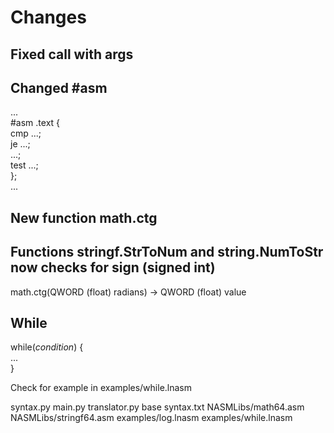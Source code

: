 # Changes
## Fixed call with args
## Changed #asm
...<br />
#asm .text {<br />
	cmp ...;<br />
	je ...;<br />
	...;<br />
	test ...;<br />
};<br />
...<br />
## New function math.ctg
## Functions stringf.StrToNum and string.NumToStr now checks for sign (signed int)
math.ctg(QWORD (float) radians) -> QWORD (float) value

## While
while(*condition*) {<br/>
	...<br/>
}<br/>

Check for example in examples/while.lnasm

syntax.py
main.py
translator.py
base syntax.txt
NASMLibs/math64.asm
NASMLibs/stringf64.asm
examples/log.lnasm
examples/while.lnasm